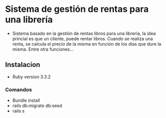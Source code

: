 # Sistema de gestión de rentas para una librería
* Sistema basado en la gestión de rentas libros para una librería, la idea princial es que un cliente, puede rentar libros. Cuando se realiza una renta, se calcula el precio de la misma en función de los días que dure la misma. Entre otra funciones...
## Instalacion
* Ruby version 3.3.2
### Comandos
* Bundle install
* rails db:migrate db:seed
* rails s
